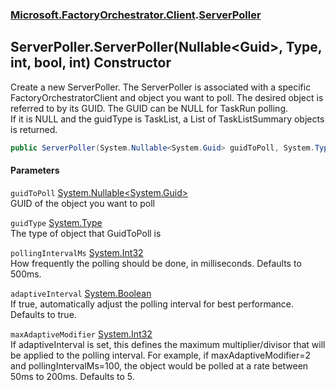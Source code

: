 ### [Microsoft.FactoryOrchestrator.Client](Microsoft_FactoryOrchestrator_Client.md 'Microsoft.FactoryOrchestrator.Client').[ServerPoller](Microsoft_FactoryOrchestrator_Client_ServerPoller.md 'Microsoft.FactoryOrchestrator.Client.ServerPoller')
## ServerPoller.ServerPoller(Nullable&lt;Guid&gt;, Type, int, bool, int) Constructor
Create a new ServerPoller. The ServerPoller is associated with a specific FactoryOrchestratorClient and object you want to poll. The desired object is referred to by its GUID. The GUID can be NULL for TaskRun polling.  
If it is NULL and the guidType is TaskList, a List of TaskListSummary objects is returned.  
```csharp
public ServerPoller(System.Nullable<System.Guid> guidToPoll, System.Type guidType, int pollingIntervalMs=500, bool adaptiveInterval=true, int maxAdaptiveModifier=3);
```
#### Parameters
<a name='Microsoft_FactoryOrchestrator_Client_ServerPoller_ServerPoller(System_Nullable_System_Guid__System_Type_int_bool_int)_guidToPoll'></a>
`guidToPoll` [System.Nullable&lt;](https://docs.microsoft.com/en-us/dotnet/api/System.Nullable-1 'System.Nullable')[System.Guid](https://docs.microsoft.com/en-us/dotnet/api/System.Guid 'System.Guid')[&gt;](https://docs.microsoft.com/en-us/dotnet/api/System.Nullable-1 'System.Nullable')  
GUID of the object you want to poll
  
<a name='Microsoft_FactoryOrchestrator_Client_ServerPoller_ServerPoller(System_Nullable_System_Guid__System_Type_int_bool_int)_guidType'></a>
`guidType` [System.Type](https://docs.microsoft.com/en-us/dotnet/api/System.Type 'System.Type')  
The type of object that GuidToPoll is
  
<a name='Microsoft_FactoryOrchestrator_Client_ServerPoller_ServerPoller(System_Nullable_System_Guid__System_Type_int_bool_int)_pollingIntervalMs'></a>
`pollingIntervalMs` [System.Int32](https://docs.microsoft.com/en-us/dotnet/api/System.Int32 'System.Int32')  
How frequently the polling should be done, in milliseconds. Defaults to 500ms.
  
<a name='Microsoft_FactoryOrchestrator_Client_ServerPoller_ServerPoller(System_Nullable_System_Guid__System_Type_int_bool_int)_adaptiveInterval'></a>
`adaptiveInterval` [System.Boolean](https://docs.microsoft.com/en-us/dotnet/api/System.Boolean 'System.Boolean')  
If true, automatically adjust the polling interval for best performance. Defaults to true.
  
<a name='Microsoft_FactoryOrchestrator_Client_ServerPoller_ServerPoller(System_Nullable_System_Guid__System_Type_int_bool_int)_maxAdaptiveModifier'></a>
`maxAdaptiveModifier` [System.Int32](https://docs.microsoft.com/en-us/dotnet/api/System.Int32 'System.Int32')  
If adaptiveInterval is set, this defines the maximum multiplier/divisor that will be applied to the polling interval. For example, if maxAdaptiveModifier=2 and pollingIntervalMs=100, the object would be polled at a rate between 50ms to 200ms. Defaults to 5.
  
